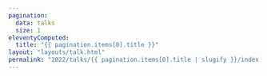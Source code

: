 ```yaml
---
pagination:
  data: talks
  size: 1
eleventyComputed:
  title: "{{ pagination.items[0].title }}"
layout: "layouts/talk.html"
permalink: "2022/talks/{{ pagination.items[0].title | slugify }}/index.html"
---
```

